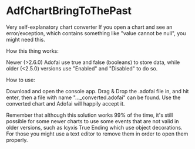 # AdfChartBringToThePast
Very self-explanatory chart converter
If you open a chart and see an error/exception, which contains something like "value cannot be null", you might need this.

How this thing works:

Newer (>2.6.0) Adofai use true and false (booleans) to store data, while older (<2.5.0) versions use "Enabled" and "Disabled" to do so.

How to use:

Download and open the console app. Drag & Drop the .adofai file in, and hit enter, then a file with name "..._converted.adofai" can be found. Use the converted chart and Adofai will happily accept it.

Remember that although this solution works 99% of the time, it's still possible for some newer charts to use some events that are not valid in older versions, such as Icyxis True Ending which use object decorations. For those you might use a text editor to remove them in order to open them properly.
